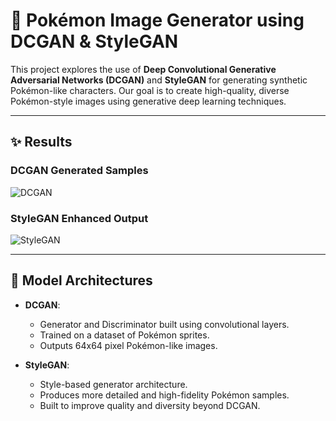 # 🧠 Pokémon Image Generator using DCGAN & StyleGAN

This project explores the use of **Deep Convolutional Generative Adversarial Networks (DCGAN)** and **StyleGAN** for generating synthetic Pokémon-like characters. Our goal is to create high-quality, diverse Pokémon-style images using generative deep learning techniques.

---


## ✨ Results

### DCGAN Generated Samples  
![DCGAN](results/dcgan_samples/fakes000080.jpg)

### StyleGAN Enhanced Output  
![StyleGAN](results/stylegan_samples/stylegan_output.jpeg)

---

## 🧠 Model Architectures

- **DCGAN**:
  - Generator and Discriminator built using convolutional layers.
  - Trained on a dataset of Pokémon sprites.
  - Outputs 64x64 pixel Pokémon-like images.

- **StyleGAN**:
  - Style-based generator architecture.
  - Produces more detailed and high-fidelity Pokémon samples.
  - Built to improve quality and diversity beyond DCGAN.





